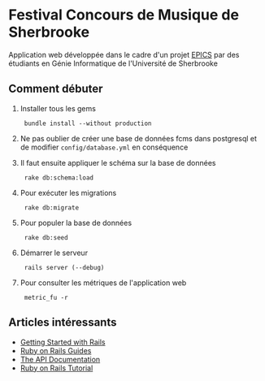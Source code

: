 Festival Concours de Musique de Sherbrooke
====

Application web développée dans le cadre d'un projet [EPICS](https://engineering.purdue.edu/EPICS) par des étudiants en Génie Informatique de l'Université de Sherbrooke

## Comment débuter

1. Installer tous les gems

        bundle install --without production

2. Ne pas oublier de créer une base de données fcms dans postgresql et de modifier `config/database.yml` en conséquence

3. Il faut ensuite appliquer le schéma sur la base de données

        rake db:schema:load

4. Pour exécuter les migrations

        rake db:migrate

5. Pour populer la base de données

        rake db:seed

6. Démarrer le serveur

        rails server (--debug)

7. Pour consulter les métriques de l'application web

        metric_fu -r

## Articles intéressants

* [Getting Started with Rails](http://guides.rubyonrails.org/getting_started.html)
* [Ruby on Rails Guides](http://guides.rubyonrails.org)
* [The API Documentation](http://api.rubyonrails.org)
* [Ruby on Rails Tutorial](http://ruby.railstutorial.org/ruby-on-rails-tutorial-book)